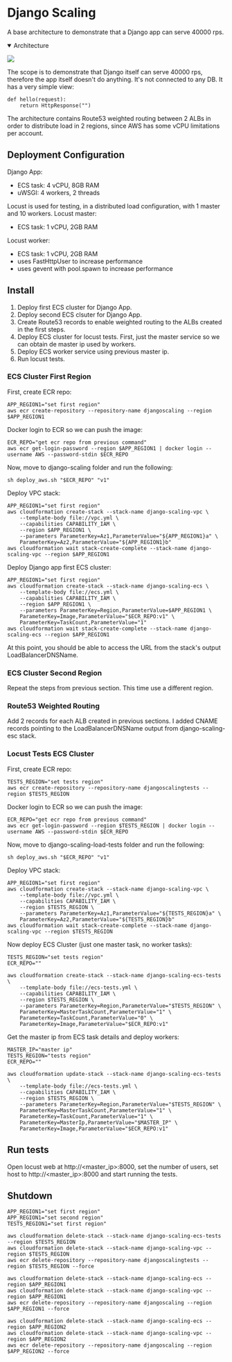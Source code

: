 # Django Scaling
A base architecture to demonstrate that a Django app can serve 40000 rps. 

<details open>
  <summary>Architecture</summary>

![](design/architecture.png)
</details>

The scope is to demonstrate that Django itself can serve 40000 rps, therefore 
the app itself doesn't do anything. It's not connected to any DB. It has a very 
simple view:
```
def hello(request):
    return HttpResponse("")
```
The architecture contains Route53 weighted routing between 2 ALBs in order to 
distribute load in 2 regions, since AWS has some vCPU limitations per account.
## Deployment Configuration
Django App:
* ECS task: 4 vCPU, 8GB RAM
* uWSGI: 4 workers, 2 threads 

Locust is used for testing, in a distributed load configuration, with 1 master and 10 workers.
Locust master:
* ECS task: 1 vCPU, 2GB RAM

Locust worker:
* ECS task: 1 vCPU, 2GB RAM
* uses FastHttpUser to increase performance
* uses gevent with pool.spawn to increase performance

## Install
1. Deploy first ECS cluster for Django App.
2. Deploy second ECS clsuter for Django App.
3. Create Route53 records to enable weighted routing to the ALBs created in the first steps.
4. Deploy ECS cluster for locust tests. First, just the master service so we can obtain de master ip used by workers.
5. Deploy ECS worker service using previous master ip.
6. Run locust tests.

### ECS Cluster First Region
First, create ECR repo:
```
APP_REGION1="set first region"
aws ecr create-repository --repository-name djangoscaling --region $APP_REGION1
```
Docker login to ECR so we can push the image:
```
ECR_REPO="get ecr repo from previous command"
aws ecr get-login-password --region $APP_REGION1 | docker login --username AWS --password-stdin $ECR_REPO
```
Now, move to django-scaling folder and run the following:
```
sh deploy_aws.sh "$ECR_REPO" "v1" 
```
Deploy VPC stack:
```
APP_REGION1="set first region"
aws cloudformation create-stack --stack-name django-scaling-vpc \
    --template-body file://vpc.yml \
    --capabilities CAPABILITY_IAM \
    --region $APP_REGION1 \
    --parameters ParameterKey=Az1,ParameterValue="${APP_REGION1}a" \
    ParameterKey=Az2,ParameterValue="${APP_REGION1}b"
aws cloudformation wait stack-create-complete --stack-name django-scaling-vpc --region $APP_REGION1 
```
Deploy Django app first ECS cluster:
```
APP_REGION1="set first region"
aws cloudformation create-stack --stack-name django-scaling-ecs \
    --template-body file://ecs.yml \
    --capabilities CAPABILITY_IAM \
    --region $APP_REGION1 \
    --parameters ParameterKey=Region,ParameterValue=$APP_REGION1 \
    ParameterKey=Image,ParameterValue="$ECR_REPO:v1" \
    ParameterKey=TaskCount,ParameterValue="1"
aws cloudformation wait stack-create-complete --stack-name django-scaling-ecs --region $APP_REGION1
```
At this point, you should be able to access the URL from the stack's output LoadBalancerDNSName.

### ECS Cluster Second Region
Repeat the steps from previous section. This time use a different region.

### Route53 Weighted Routing
Add 2 records for each ALB created in previous sections. I added CNAME records pointing to the LoadBalancerDNSName 
output from django-scaling-esc stack.
### Locust Tests ECS Cluster 
First, create ECR repo:
```
TESTS_REGION="set tests region"
aws ecr create-repository --repository-name djangoscalingtests --region $TESTS_REGION
```
Docker login to ECR so we can push the image:
```
ECR_REPO="get ecr repo from previous command"
aws ecr get-login-password --region $TESTS_REGION | docker login --username AWS --password-stdin $ECR_REPO
```
Now, move to django-scaling-load-tests folder and run the following:
```
sh deploy_aws.sh "$ECR_REPO" "v1" 
```
Deploy VPC stack:
```
APP_REGION1="set first region"
aws cloudformation create-stack --stack-name django-scaling-vpc \
    --template-body file://vpc.yml \
    --capabilities CAPABILITY_IAM \
    --region $TESTS_REGION \
    --parameters ParameterKey=Az1,ParameterValue="${TESTS_REGION}a" \
    ParameterKey=Az2,ParameterValue="${TESTS_REGION}b"
aws cloudformation wait stack-create-complete --stack-name django-scaling-vpc --region $TESTS_REGION 
```
Now deploy ECS Cluster (just one master task, no worker tasks):
```
TESTS_REGION="set tests region"
ECR_REPO=""

aws cloudformation create-stack --stack-name django-scaling-ecs-tests \
    --template-body file://ecs-tests.yml \
    --capabilities CAPABILITY_IAM \
    --region $TESTS_REGION \
    --parameters ParameterKey=Region,ParameterValue="$TESTS_REGION" \
    ParameterKey=MasterTaskCount,ParameterValue="1" \
    ParameterKey=TaskCount,ParameterValue="0" \
    ParameterKey=Image,ParameterValue="$ECR_REPO:v1"
```
Get the master ip from ECS task details and deploy workers:
```
MASTER_IP="master ip"
TESTS_REGION="tests region"
ECR_REPO=""

aws cloudformation update-stack --stack-name django-scaling-ecs-tests \
    --template-body file://ecs-tests.yml \
    --capabilities CAPABILITY_IAM \
    --region $TESTS_REGION \
    --parameters ParameterKey=Region,ParameterValue="$TESTS_REGION" \
    ParameterKey=MasterTaskCount,ParameterValue="1" \
    ParameterKey=TaskCount,ParameterValue="1" \
    ParameterKey=MasterIp,ParameterValue="$MASTER_IP" \
    ParameterKey=Image,ParameterValue="$ECR_REPO:v1"
```
## Run tests
Open locust web at http://<master_ip>:8000, set the number of users, set host to http://<master_ip>:8000 and start 
running the tests.

## Shutdown

```
APP_REGION1="set first region"
APP_REGION1="set second region"
TESTS_REGION1="set first region"

aws cloudformation delete-stack --stack-name django-scaling-ecs-tests --region $TESTS_REGION
aws cloudformation delete-stack --stack-name django-scaling-vpc --region $TESTS_REGION
aws ecr delete-repository --repository-name djangoscalingtests --region $TESTS_REGION --force

aws cloudformation delete-stack --stack-name django-scaling-ecs --region $APP_REGION1
aws cloudformation delete-stack --stack-name django-scaling-vpc --region $APP_REGION1
aws ecr delete-repository --repository-name djangoscaling --region $APP_REGION1 --force

aws cloudformation delete-stack --stack-name django-scaling-ecs --region $APP_REGION2
aws cloudformation delete-stack --stack-name django-scaling-vpc --region $APP_REGION2
aws ecr delete-repository --repository-name djangoscaling --region $APP_REGION2 --force

```
